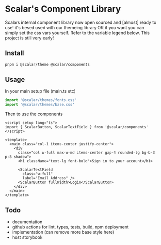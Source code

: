 # Scalar's Component Library

Scalars internal component library now open sourced and [almost] ready to use! it's besed used with our themeing library OR if you want you can simply set the css vars yourself. Refer to the variable legend below. This project is still very early!

## Install

```bash
pnpm i @scalar/theme @scalar/components
```

## Usage

In your main setup file (main.ts etc)

```ts
import '@scalar/themes/fonts.css'
import '@scalar/themes/base.css'
```

Then to use the components

```vue
<script setup lang="ts">
import { ScalarButton, ScalarTextField } from '@scalar/components'
</script>

<template>
  <main class="col-1 items-center justify-center">
    <div
      class="col w-full max-w-md items-center gap-4 rounded-lg bg-b-3 p-8 shadow">
      <h1 className="text-lg font-bold">Sign in to your account</h1>

      <ScalarTextField
        class="w-full"
        label="Email Address" />
      <ScalarButton fullWidth>Login</ScalarButton>
    </div>
  </main>
</template>
```

## Todo

- documentation
- github actions for lint, types, tests, build, npm deployment
- implementation (can remove more base style here)
- host storybook
